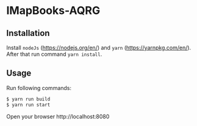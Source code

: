 # IMapBooks-AQRG

## Installation
Install `nodeJs` (https://nodejs.org/en/) and `yarn` (https://yarnpkg.com/en/). 
After that run command `yarn install`.

## Usage
Run following commands:
```bash
$ yarn run build
$ yarn run start
```

Open your browser http://localhost:8080